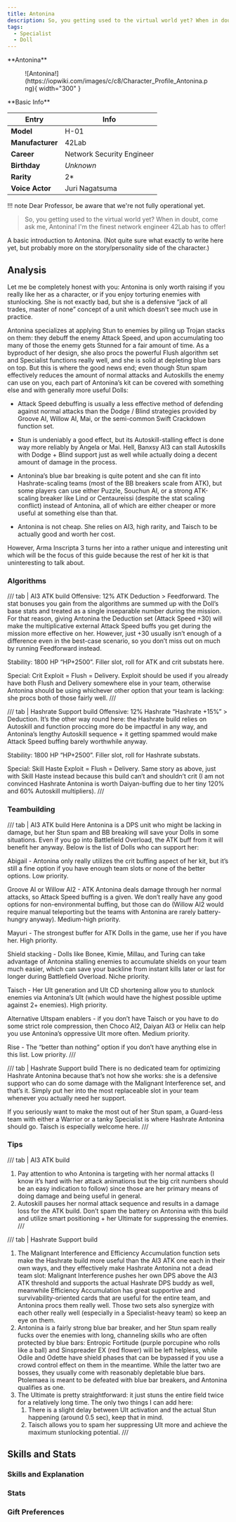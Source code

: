 ```yaml
---
title: Antonina
description: So, you getting used to the virtual world yet? When in doubt, come ask me, Antonina! I'm the finest network engineer 42Lab has to offer!
tags:
  - Specialist
  - Doll
---
```

<div class="infobox" markdown="1">
<div class="infobox-top" markdown="1">**Antonina**</div>
<figure markdown="span">
  ![Antonina!](https://iopwiki.com/images/c/c8/Character_Profile_Antonina.png){ width="300" }
</figure>
<div class="infobox-subtitle" markdown="1">**Basic Info**</div>

| Entry            | Info                      |
|------------------|---------------------------|
| **Model**        | H-01                      |
| **Manufacturer** | 42Lab                     |
| **Career**       | Network Security Engineer |
| **Birthday**     | *Unknown*                 |
| **Rarity**       | 2*                        |
| **Voice Actor**  | Juri Nagatsuma            |
</div>
!!! note
    Dear Professor, be aware that we're not fully operational yet.

> So, you getting used to the virtual world yet? When in doubt, come ask me, Antonina! I'm the finest network engineer 42Lab has to offer!

A basic introduction to Antonina. (Not quite sure what exactly to write here yet, but probably more on the
story/personality side of the character.)

## Analysis
Let me be completely honest with you: Antonina is only worth raising if you really like her as a character, or if you enjoy torturing enemies with stunlocking. She is not exactly bad, but she is a defensive “jack of all trades, master of none” concept of a unit which doesn’t see much use in practice.

Antonina specializes at applying Stun to enemies by piling up Trojan stacks on them: they debuff the enemy Attack Speed, and upon accumulating too many of those the enemy gets Stunned for a fair amount of time. As a byproduct of her design, she also procs the powerful Flush algorithm set and Specialist functions really well, and she is solid at depleting blue bars on top. But this is where the good news end; even though Stun spam effectively reduces the amount of normal attacks and Autoskills the enemy can use on you, each part of Antonina’s kit can be covered with something else and with generally more useful Dolls:

- Attack Speed debuffing is usually a less effective method of defending against normal attacks than the Dodge / Blind strategies provided by Groove AI, Willow AI, Mai, or the semi-common Swift Crackdown function set.

- Stun is undeniably a good effect, but its Autoskill-stalling effect is done way more reliably by Angela or Mai. Hell, Banxsy AI3 can stall Autoskills with Dodge + Blind support just as well while actually doing a decent amount of damage in the process.

- Antonina’s blue bar breaking is quite potent and she can fit into Hashrate-scaling teams (most of the BB breakers scale from ATK), but some players can use either Puzzle, Souchun AI, or a strong ATK-scaling breaker like Lind or Centaureissi (despite the stat scaling conflict) instead of Antonina, all of which are either cheaper or more useful at something else than that.

- Antonina is not cheap. She relies on AI3, high rarity, and Taisch to be actually good and worth her cost.

However, Arma Inscripta 3 turns her into a rather unique and interesting unit which will be the focus of this guide because the rest of her kit is that uninteresting to talk about.
### Algorithms
/// tab | AI3 ATK build
Offensive: 12% ATK Deduction > Feedforward. The stat bonuses you gain from the algorithms are summed up with the Doll’s base stats and treated as a single inseparable number during the mission. For that reason, giving Antonina the Deduction set (Attack Speed +30) will make the multiplicative external Attack Speed buffs you get during the mission more effective on her. However, just +30 usually isn’t enough of a difference even in the best-case scenario, so you don’t miss out on much by running Feedforward instead.

Stability: 1800 HP “HP+2500”. Filler slot, roll for ATK and crit substats here.

Special: Crit Exploit = Flush = Delivery. Exploit should be used if you already have both Flush and Delivery somewhere else in your team, otherwise Antonina should be using whichever other option that your team is lacking: she procs both of those fairly well.
///

/// tab | Hashrate Support build
Offensive: 12% Hashrate “Hashrate +15%” > Deduction. It’s the other way round here: the Hashrate build relies on Autoskill and function proccing more do be impactful in any way, and Antonina’s lengthy Autoskill sequence + it getting spammed would make Attack Speed buffing barely worthwhile anyway.

Stability: 1800 HP “HP+2500”. Filler slot, roll for Hashrate substats.

Special: Skill Haste Exploit = Flush = Delivery. Same story as above, just with Skill Haste instead because this build can’t and shouldn’t crit (I am not convinced Hashrate Antonina is worth Daiyan-buffing due to her tiny 120% and 60% Autoskill multipliers).
///
   
### Teambuilding
/// tab | AI3 ATK build
Here Antonina is a DPS unit who might be lacking in damage, but her Stun spam and BB breaking will save your Dolls in some situations. Even if you go into Battlefield Overload, the ATK buff from it will benefit her anyway. Below is the list of Dolls who can support her:

Abigail - Antonina only really utilizes the crit buffing aspect of her kit, but it’s still a fine option if you have enough team slots or none of the better options. Low priority.

Groove AI or Willow AI2 - ATK Antonina deals damage through her normal attacks, so Attack Speed buffing is a given. We don’t really have any good options for non-environmental buffing, but those can do (Willow AI2 would require manual teleporting but the teams with Antonina are rarely battery-hungry anyway). Medium-high priority.

Mayuri - The strongest buffer for ATK Dolls in the game, use her if you have her. High priority.

Shield stacking - Dolls like Bonee, Kimie, Millau, and Turing can take advantage of Antonina stalling enemies to accumulate shields on your team much easier, which can save your backline from instant kills later or last for longer during Battlefield Overload. Niche priority.

Taisch - Her Ult generation and Ult CD shortening allow you to stunlock enemies via Antonina’s Ult (which would have the highest possible uptime against 2+ enemies). High priority.

Alternative Ultspam enablers - if you don’t have Taisch or you have to do some strict role compression, then Choco AI2, Daiyan AI3 or Helix can help you use Antonina’s oppressive Ult more often. Medium priority.

Rise - The “better than nothing” option if you don’t have anything else in this list. Low priority.
///

/// tab | Hashrate Support build
There is no dedicated team for optimizing Hashrate Antonina because that’s not how she works: she is a defensive support who can do some damage with the Malignant Interference set, and that’s it. Simply put her into the most replaceable slot in your team whenever you actually need her support.

If you seriously want to make the most out of her Stun spam, a Guard-less team with either a Warrior or a tanky Specialist is where Hashrate Antonina should go. Taisch is especially welcome here.
///
### Tips
/// tab | AI3 ATK build
1. Pay attention to who Antonina is targeting with her normal attacks (I know it’s hard with her attack animations but the big crit numbers should be an easy indication to follow) since those are her primary means of doing damage and being useful in general.
2. Autoskill pauses her normal attack sequence and results in a damage loss for the ATK build. Don’t spam the battery on Antonina with this build and utilize smart positioning + her Ultimate for suppressing the enemies.
///

/// tab | Hashrate Support build
1. The Malignant Interference and Efficiency Accumulation function sets make the Hashrate build more useful than the AI3 ATK one each in their own ways, and they effectively make Hashrate Antonina not a dead team slot: Malignant Interference pushes her own DPS above the AI3 ATK threshold and supports the actual Hashrate DPS buddy as well, meanwhile Efficiency Accumulation has great supportive and survivability-oriented cards that are useful for the entire team, and Antonina procs them really well. Those two sets also synergize with each other really well (especially in a Specialist-heavy team) so keep an eye on them.
2. Antonina is a fairly strong blue bar breaker, and her Stun spam really fucks over the enemies with long, channeling skills who are often protected by blue bars: Entropic Fortitude (purple porcupine who rolls like a ball) and Sinspreader EX (red flower) will be left helpless, while Odile and Odette have shield phases that can be bypassed if you use a crowd control effect on them in the meantime. While the latter two are bosses, they usually come with reasonably depletable blue bars. Ptolemaea is meant to be defeated with blue bar breakers, and Antonina qualifies as one.
3. The Ultimate is pretty straightforward: it just stuns the entire field twice for a relatively long time. The only two things I can add here:
    1. There is a slight delay between Ult activation and the actual Stun happening (around 0.5 sec), keep that in mind.
    2. Taisch allows you to spam her suppressing Ult more and achieve the maximum stunlocking potential.
///

## Skills and Stats
### Skills and Explanation

### Stats

### Gift Preferences